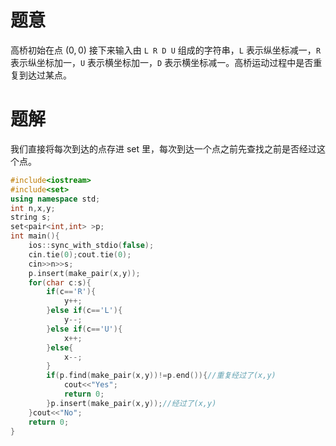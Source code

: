 # 题意
高桥初始在点 $(0,0)$ 接下来输入由 `L R D U` 组成的字符串，`L` 表示纵坐标减一，`R` 表示纵坐标加一，`U` 表示横坐标加一，`D` 表示横坐标减一。高桥运动过程中是否重复到达过某点。
# 题解
我们直接将每次到达的点存进 set 里，每次到达一个点之前先查找之前是否经过这个点。
```cpp
#include<iostream>
#include<set>
using namespace std;
int n,x,y;
string s;
set<pair<int,int> >p;
int main(){
    ios::sync_with_stdio(false);
    cin.tie(0);cout.tie(0);
    cin>>n>>s;
    p.insert(make_pair(x,y));
    for(char c:s){
        if(c=='R'){
            y++;    
        }else if(c=='L'){
            y--;
        }else if(c=='U'){
            x++;
        }else{
            x--;
        }
        if(p.find(make_pair(x,y))!=p.end()){//重复经过了(x,y)
            cout<<"Yes";
            return 0;
        }p.insert(make_pair(x,y));//经过了(x,y)
    }cout<<"No";
    return 0;
}
```